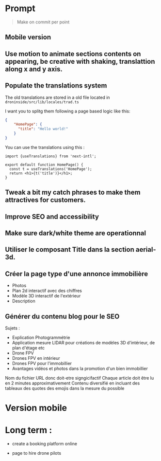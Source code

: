 # Prompt

> Make on commit per point

## Mobile version

## Use motion to animate sections contents on appearing, be creative with shaking, translattion along x and y axis.

## Populate the translations system 

The old translations are stored in a old file located in `droninside/src/lib/locales/trad.ts`

I want you to splitg them following a page based logic like this: 

```json
{
    "HomePage": {
      "title": "Hello world!"
    }
}
```

You can use the translations using this : 
```tsx
import {useTranslations} from 'next-intl';
 
export default function HomePage() {
  const t = useTranslations('HomePage');
  return <h1>{t('title')}</h1>;
}
```

## Tweak a bit my catch phrases to make them attractives for customers.

## Improve SEO and accessibility

## Make sure dark/white theme are operationnal

## Utiliser le composant Title dans la section aerial-3d.

## Créer la page type d'une annonce immobilière
- Photos
- Plan 2d interactif avec des chiffres
- Modèle 3D interactif de l'extérieur
- Description

## Générer du contenu blog pour le SEO

Sujets : 

- Explication Photogrammétrie
- Application mesure LIDAR pour créations de modèles 3D d'intérieur, de plan d'étage etc
- Drone FPV 
- Drones FPV en intérieur
- Drones FPV pour l'immobillier
- Avantages vidéos et photos dans la promotion d'un bien immobillier

Nom du fichier URL donc doit-etre signgicifactif 
Chaque article doit être lu en 2 minutes approximativement
Contenu diversifié en incluant des tableaux des quotes des emojis dans la mesure du possible

# Version mobile

# Long term : 

- create a booking platform online

- page to hire drone pilots

